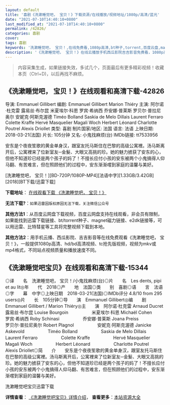 ```yaml
---
layout: default
title: '喜剧《洗漱睡觉吧， 宝贝！》下载资源/在线播放/视频地址/1080p/高清/蓝光'
date: "2021-07-10T14:40:10+0800"
last_modified_at: "2021-07-10T14:40:10+0800"
permalink: /42826/
categories: 喜剧
cover:
tags: 喜剧
keywords: '洗漱睡觉吧， 宝贝！,在线免费看,1080p高清,bt种子,torrent,百度云盘,magnet,磁力链,迅雷下载资源'
description: '《洗漱睡觉吧， 宝贝！》在线云播放手机西瓜影院吉吉影音免费看，1080p高清bd/hd未删减完整版和tc抢先枪版，mkv/mp4格式，附带bt/torrent种子、magnet/磁力链、百度云盘、网盘资源迅雷下载链接'
---
```


>内容采集生成，如果链接失效，多试几个，页面最后有更多精彩视频！收藏本页（Ctrl+D)，以后再找不麻烦。


## 《洗漱睡觉吧， 宝贝！》在线观看和高清下载-42826

导演: Emmanuel Gillibert 编剧: Emmanuel Gillibert Marion Thiéry 主演: 阿尔诺·杜克雷 露易丝·布尔昆 米夏埃尔·科恩 罗宾·希纳西 乔安娜·普莱斯 罗贝尔·普拉尼奥尔 安妮克·阿斯克渥德 Timéo Bolland Saskia de Melo Dillais Laurent Ferraro Colette Kraffe Hervé Masquelier Magali Woch Herbert Léonard Charlotte Poutrel Alexis Driollet 类型: 喜剧 制片国家/地区: 法国 语言: 法语 上映日期: 2018-03-21(法国) 片长: 105分钟 又名: 小鬼找麻烦(台) IMDb链接: tt7533956

安东是个夜夜笙歌的黄金单身汉，跟室友托马斯住在巴黎的高级公寓裡。汤马斯离开后，公寓裡来了位新室友─金髮、大眼又高挑的珍。她的魅力掳获了安东的心，但他不知道珍已经是两个孩子的妈了！不擅长应付小孩的安东被两个小鬼搞得人仰马翻、有苦难言，但在照顾他们的过程中，安东渐渐嚐到家庭的温馨与美好。


[洗漱睡觉吧， 宝贝！][BD-720P/1080P-MP4][法语中字][1.33GB/3.42GB][2018][BT下载/迅雷下载]

**下载地址**： [在线观看下载 《洗漱睡觉吧， 宝贝！》](https://www.btdx8.com/torrent/xssbbb_2018.html) 


**无法下载?**：`如果迅雷因版权原因无法下载，关注微信公众号 `

**其他方法1**：从百度云网盘下载视频，百度云网盘支持在线观看，非会员有限制，如果能找到迅雷下载链接、bt/torrent种子、magnet磁力链接、e2dk链接等，可以用迅雷、比特彗星等工具将完整视频下载到本地。

**其他方法2**：用手机云播、西瓜影院、吉吉影音等在线免费观看《洗漱睡觉吧， 宝贝！》，一般提供1080p高清、hd/bd高清视频、tc抢先版视频，视频为mkv或mp4格式，不同站点视频质量和播放速度不同。


## 《洗漱睡觉吧宝贝》在线观看和高清下载-15344

◎译　　名　洗漱睡觉吧， 宝贝！/小鬼找麻烦(台)◎片　　名　Les dents, pipi et au lit◎年　　代　2018◎产　　地　法国◎类　　别　喜剧◎语　　言　法语◎字　　幕　中字◎上映日期　2018-03-21(法国)◎IMDb评分 4.8/10 from 295 users◎片　　长　105分钟◎导　　演　Emmanuel Gillibert◎编　　剧　Emmanuel Gillibert / Marion Thiéry◎主　　演　阿尔诺·杜克雷 Arnaud Ducret　　　　 　露易丝·布尔昆 Louise Bourgoin　　　　 　米夏埃尔·科恩 Michaël Cohen　　　　 　罗宾·希纳西 Roby Schinasi　　　　 　乔安娜·普莱斯 Joana Preiss　　　　 　罗贝尔·普拉尼奥尔 Robert Plagnol　　　　 　安妮克·阿斯克渥德 Janicke Askevold　　　　 　Timéo Bolland　　　　 　Saskia de Melo Dillais　　　　 　Laurent Ferraro　　　　 　Colette Kraffe　　　　 　Hervé Masquelier　　　　 　Magali Woch　　　　 　Herbert Léonard　　　　 　Charlotte Poutrel　　　　 　Alexis Driollet◎简　　介　　安东是个夜夜笙歌的黄金单身汉，跟室友托马斯住在巴黎的高级公寓裡。汤马斯离开后，公寓裡来了位新室友─金髮、大眼又高挑的珍。她的魅力掳获了安东的心，但他不知道珍已经是两个孩子的妈了！不擅长应付小孩的安东被两个小鬼搞得人仰马翻、有苦难言，但在照顾他们的过程中，安东渐渐嚐到家庭的温馨与美好。


洗漱睡觉吧宝贝迅雷下载

**详情查看**： [《洗漱睡觉吧宝贝》详情介绍](/movie/15344/)， **查看更多**：[本站资源大全](/movie/t/all/)

